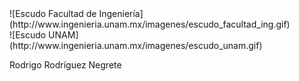 <div style="float: right;" markdown="1">
    ![Escudo Facultad de Ingeniería](http://www.ingenieria.unam.mx/imagenes/escudo_facultad_ing.gif)
</div>
![Escudo UNAM](http://www.ingenieria.unam.mx/imagenes/escudo_unam.gif)

Rodrigo Rodríguez Negrete